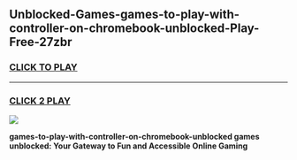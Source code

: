 
## Unblocked-Games-games-to-play-with-controller-on-chromebook-unblocked-Play-Free-27zbr
<h3>
<a href="https://premium76.site?title=games-to-play-with-controller-on-chromebook-unblocked&ref=18A">CLICK TO PLAY</a></h3>
<hr>

<h3>
<a href="https://premium76.site?title=games-to-play-with-controller-on-chromebook-unblocked&ref=18A">CLICK 2 PLAY</a>
  
</h3>

<a href="https://premium76.site?title=games-to-play-with-controller-on-chromebook-unblocked&ref=18A"><img src="https://clearcache.store/games.png"></a>


**games-to-play-with-controller-on-chromebook-unblocked games unblocked: Your Gateway to Fun and Accessible Online Gaming**
